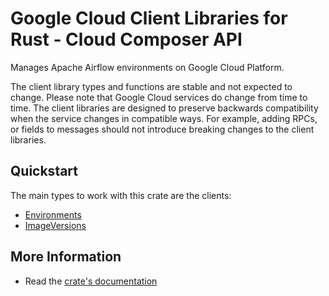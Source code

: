 # Google Cloud Client Libraries for Rust - Cloud Composer API

<!-- Code generated by sidekick. DO NOT EDIT. -->


Manages Apache Airflow environments on Google Cloud Platform.

The client library types and functions are stable and not expected to change.
Please note that Google Cloud services do change from time to time. The client
libraries are designed to preserve backwards compatibility when the service
changes in compatible ways. For example, adding RPCs, or fields to messages
should not introduce breaking changes to the client libraries.

## Quickstart

The main types to work with this crate are the clients:

- [Environments]
- [ImageVersions]

## More Information

- Read the [crate's documentation](https://docs.rs/google-cloud-orchestration-airflow-service-v1/latest/google-cloud-orchestration-airflow-service-v1)

[Environments]: https://docs.rs/google-cloud-orchestration-airflow-service-v1/latest/google_cloud_orchestration_airflow_service_v1/client/struct.Environments.html
[ImageVersions]: https://docs.rs/google-cloud-orchestration-airflow-service-v1/latest/google_cloud_orchestration_airflow_service_v1/client/struct.ImageVersions.html

